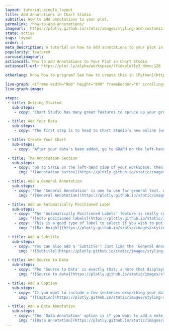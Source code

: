 ```yaml
---
layout: tutorial-single_layout
title: Add Annotations in Chart Studio
subtitle: How to add annotations to your plot.
permalink: /how-to-add-annotations/
imageurl:  https://plotly.github.io/static/images/styling-and-customizing-graphs/notes-thumbnail.png
state: active
tags: layout
order: 3
meta_description: A tutorial on how to add annotations to your plot in Chart Studio.
popularity: featured
carouselimageurl:
actioncall: How to add Annotations to Your Plot in Chart Studio
actioncall-url: https://plot.ly/alpha/workspace/?fid=plotly2_demo:128

otherlang: Know how to program? See how to create this in [Python](https://plot.ly/python/text-and-annotations/ ) or [R](https://plot.ly/r/text-and-annotations/).

live-graph: <iframe width="900" height="800" frameborder="0" scrolling="no" src="https://plot.ly/~plotly2_demo/128.embed"></iframe>
live-graph-image:

steps:
 - title: Getting Started
   sub-steps:
    - copy: "Chart Studio has many great features to spruce up your graphs, including how to [add a logo](http://help.plot.ly/logos/), but did you know that you can also add notes or annotations to your plot? We've got a few to choose from, so let's go!"

 - title: Add Your Data
   sub-steps:
    - copy: "The first step is to head to Chart Studio’s new online [workspace](https://plot.ly/create) and [add your data](http://help.plot.ly/add-data-to-the-plotly-grid/)."

 - title: Create Your Chart
   sub-steps:
    - copy: "After your data's been added, go to GRAPH on the left-hand side, then 'Create'. Choose your 'Chart type', and add your traces using the X and Y dropdown (this section is different depending on the chart type)."

 - title: The Annotation Section
   sub-steps:
    - copy: "Go to STYLE on the left-hand side of your workspace, then 'Notes'. Click on the blue '+ Annotation' button at the top of the panel and scroll down the dropdown menu. You're given a few choices, which are all described below."
      img: "![Annotation button](https://plotly.github.io/static/images/styling-and-customizing-graphs/annotation-menu.png)"

 - title: Add a General Annotation
   sub-steps:
    - copy: "The 'General Annotation' is one to use for general text. Add your note in the 'Note Editor' and feel free to change the typeface, color and size of your text. Note that certain colors and typeface are available with a [PRO subscription](https://plot.ly/products/cloud/). You can add an arrow to your text, which is great if you wish to point to a specific place on your plot. There's also an option of positioning your text horizontally and vertically, relative to the canvas or axis."
      img: "![General Annotation](https://plotly.github.io/static/images/styling-and-customizing-graphs/general-annotation.png)"

 - title: Add an Automatically Positioned Label
   sub-steps:
    - copy: "The 'Automatically Positioned Labels' feature is really cool. Once you've selected that option, place your cursor on any data point on your plot and then click. The data point can then be moved around on your plot. You can also add an arrow to your data point annotation, and positioning your text horizontally and vertically relative to the data point."
      img: "![Auto positioned labels](https://plotly.github.io/static/images/styling-and-customizing-graphs/autoposition labels.gif)"
    - copy: "This is a good type of label to select if you wish to put the value of each bar on top of that bar. You just need to type the special token of your value in the text box. In the image below, you'll see the steps we took to show the value of each bar."
      img: "![Bar height](https://plotly.github.io/static/images/styling-and-customizing-graphs/bar-height.gif)"

 - title: Add a Subtitle
   sub-steps:
    - copy: "You can also add a 'Subtitle'! Just like the 'General Annotation', you can choose your typeface, color and size of your subtitle, and play with the positioning."
      img: "![Subtitle](https://plotly.github.io/static/images/styling-and-customizing-graphs/subtitle.png)"

 - title: Add Source to Data
   sub-steps:
    - copy: "The 'Source to Data' is exactly that; a note that displays where your data is from. We've typed our source in the 'Note Editor' and a little pop-up with the URL field is shown. That's where we'll add the link to the data source. We'll also move the note on our plot to the bottom right-hand corner of our plot by dragging it there."
      img: "![Source to data](https://plotly.github.io/static/images/styling-and-customizing-graphs/data-source.gif)"

 - title: Add a Caption
   sub-steps:
    - copy: "If you want to include a few sentences describing your data and/or graph, including some of the information you gathered from it, you can do with with the 'Caption' option."
      img: "![Caption](https://plotly.github.io/static/images/styling-and-customizing-graphs/caption.png)"

 - title: Add a Data Annotation
   sub-steps:
    - copy: "The 'Data Annotation' option is if you want to add a note to a specific data set. Again, the note can be moved around on your plot. You can also add an arrow, and you can position this annotation horizontally and vertically relative to the canvas or axis."
      img: "![Data annotation](https://plotly.github.io/static/images/styling-and-customizing-graphs/data annotations-korea.png)"
---
```



